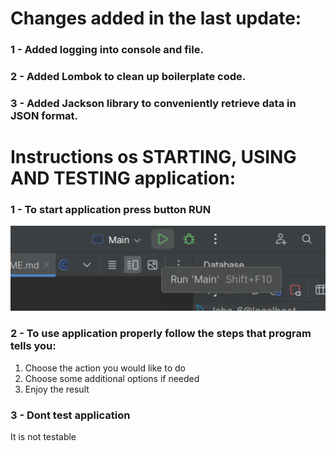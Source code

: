 # Changes added in the last update:
### 1 - Added logging into console and file.
### 2 - Added Lombok to clean up boilerplate code.
### 3 - Added Jackson library to conveniently retrieve data in JSON format.

# Instructions os STARTING, USING AND TESTING application:
### 1 - To start application press button RUN
![Run Button](imgs/runButton.png)

### 2 - To use application properly follow the steps that program tells you:
1. Choose the action you would like to do
2. Choose some additional options if needed
3. Enjoy the result

### 3 - Dont test application
It is not testable